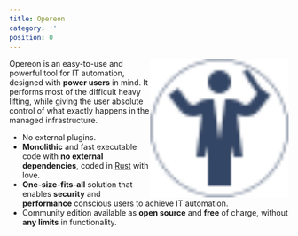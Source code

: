 ```yaml
---
title: Opereon
category: ''
position: 0
---
```


<img src="/conductor_light.svg" width="250" style="float: right; margin: 0;"/>

Opereon is an easy-to-use and powerful tool for IT automation, designed with __power users__ in mind. 
It performs most of the difficult heavy lifting, while giving the user absolute control of what exactly happens 
in the managed infrastructure.

- No external plugins.
- __Monolithic__ and fast executable code with __no external dependencies__, 
  coded in [Rust](https://rust-lang.org) with love.
- __One-size-fits-all__ solution that enables __security__ and __performance__ conscious users to achieve IT automation.
- Community edition available as __open source__ and __free__ of charge, without __any limits__ in functionality.
   